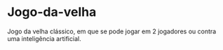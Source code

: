 # Jogo-da-velha
Jogo da velha clássico, em que se pode jogar em 2 jogadores ou contra uma inteligência artificial.
